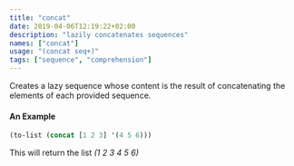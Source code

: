 ```yaml
---
title: "concat"
date: 2019-04-06T12:19:22+02:00
description: "lazily concatenates sequences"
names: ["concat"]
usage: "(concat seq+)"
tags: ["sequence", "comprehension"]
---
```

Creates a lazy sequence whose content is the result of concatenating the elements of each provided sequence.

#### An Example

```clojure
(to-list (concat [1 2 3] '(4 5 6)))
```

This will return the list _(1 2 3 4 5 6)_
